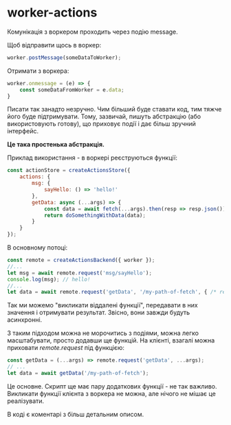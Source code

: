 # worker-actions

Комунікація з воркером проходить через подію message.

Щоб відправити щось в воркер:
```js
worker.postMessage(someDataToWorker);
```

Отримати з воркера:
```js
worker.onmessage = (e) => {
    const someDataFromWorker = e.data;
}
```

Писати так занадто незручно. Чим більший буде ставати код, тим тяжче його 
буде підтримувати. Тому, зазвичай, пишуть абстракцію (або використовують готову), 
що приховує події і дає більш зручний інтерфейс.

**Це така простенька абстракція.**

Приклад використання - в воркері реєструються функції:
```js
const actionStore = createActionsStore({
    actions: {
        msg: {
            sayHello: () => 'hello!'
        },
        getData: async (...args) => {
            const data = await fetch(...args).then(resp => resp.json());
            return doSomethingWithData(data);
        }
    }
});
```
В основному потоці:
```js
const remote = createActionsBackend({ worker });
//...
let msg = await remote.request('msg/sayHello');
console.log(msg); // hello!
//...
let data = await remote.request('getData', '/my-path-of-fetch', { /* request options */ });
```

Так ми можемо "викликати віддалені функції", передавати в них значення і отримувати результат.
Звісно, вони завжди будуть асинхронні.

З таким підходом можна не морочитись з подіями, можна легко масштабувати, просто додавши ще функцій.
На клієнті, взагалі можна приховати _remote.request_ під функцією:
```js
const getData = (...args) => remote.request('getData', ...args);
// ...
let data = await getData('/my-path-of-fetch');
```

Це основне. Скрипт ще має пару додаткових функції - не так важливо.
Викликати функції клієнта з воркера не можна, але нічого не мішає це реалізувати.

В коді є коментарі з більш детальним описом.